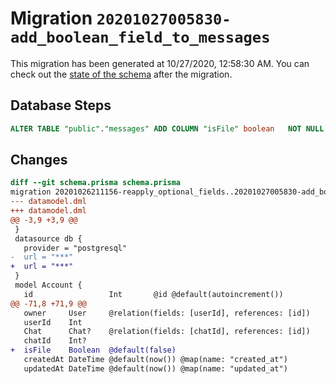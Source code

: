 # Migration `20201027005830-add_boolean_field_to_messages`

This migration has been generated at 10/27/2020, 12:58:30 AM.
You can check out the [state of the schema](./schema.prisma) after the migration.

## Database Steps

```sql
ALTER TABLE "public"."messages" ADD COLUMN "isFile" boolean   NOT NULL DEFAULT false
```

## Changes

```diff
diff --git schema.prisma schema.prisma
migration 20201026211156-reapply_optional_fields..20201027005830-add_boolean_field_to_messages
--- datamodel.dml
+++ datamodel.dml
@@ -3,9 +3,9 @@
 }
 datasource db {
   provider = "postgresql"
-  url = "***"
+  url = "***"
 }
 model Account {
   id                 Int       @id @default(autoincrement())
@@ -71,8 +71,9 @@
   owner     User     @relation(fields: [userId], references: [id])
   userId    Int
   Chat      Chat?    @relation(fields: [chatId], references: [id])
   chatId    Int?
+  isFile    Boolean  @default(false)
   createdAt DateTime @default(now()) @map(name: "created_at")
   updatedAt DateTime @default(now()) @map(name: "updated_at")
```


